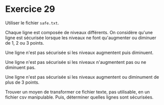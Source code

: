# Exercice 29

Utiliser le fichier `safe.txt`.

Chaque ligne est composée de niveaux différents. On considère qu'une ligne est sécurisée lorsque les niveaux ne font qu'augmenter ou diminuer de 1, 2 ou 3 points.

Une ligne n'est pas sécurisée si les niveaux augmentent puis diminuent.

Une ligne n'est pas sécurisée si les niveaux n'augmentent pas ou ne diminuent pas.

Une ligne n'est pas sécurisée si les niveaux augmentent ou diminument de plus de 3 points.

Trouver un moyen de transformer ce fichier texte, pas utilisable, en un fichier csv manipulable. Puis, déterminer quelles lignes sont sécurisées.
